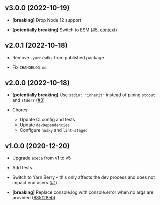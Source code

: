## v3.0.0 (2022-10-19)

- **[breaking]** Drop Node 12 support

- **[potentially breaking]** Switch to ESM ([#5](https://github.com/kachkaev/suppress-exit-code/pull/5), [context](https://gist.github.com/sindresorhus/a39789f98801d908bbc7ff3ecc99d99c))

## v2.0.1 (2022-10-18)

- Remove `.yarn/sdks` from published package

- Fix `CHANGELOG.md`

## v2.0.0 (2022-10-18)

- **[potentially breaking]** Use `stdio: "inherit"` instead of piping `stdout` and `stderr` ([#3](https://github.com/kachkaev/suppress-exit-code/pull/3))

- Chores:

  - Update CI config and tests
  - Update `devDependencies`
  - Configure `husky` and `lint-staged`

## v1.0.0 (2020-12-20)

- Upgrade `execa` from v1 to v5

- Add tests

- Switch to Yarn Berry – this only affects the dev process and does not impact end users ([#1](https://github.com/kachkaev/suppress-exit-code/pull/1))

- **[breaking]** Replace console.log with console.error when no args are provided ([885f28eb](https://github.com/kachkaev/suppress-exit-code/commit/885f28eb))
